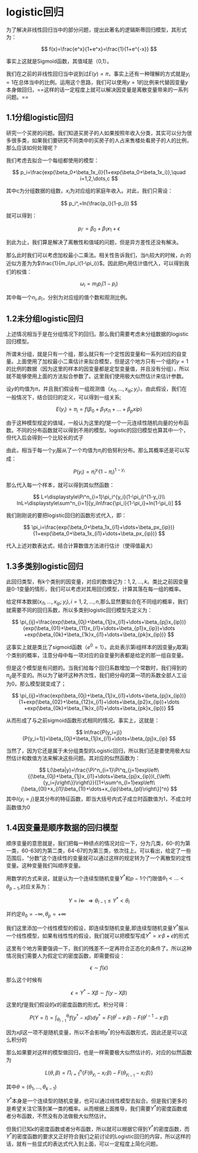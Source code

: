 # logistic回归
为了解决非线性回归当中的部分问题，提出此著名的逻辑斯蒂回归模型，其形式为：

$$
f(x)=\frac{e^x}{1+e^x}=\frac{1}{1+e^{-x}}
$$

事实上这就是Sigmoid函数，其值域是（0,1）。

我们在之前的非线性回归当中说到过$E(y)=\pi$，事实上还有一种理解的方式就是$y_i=1$在总体当中的比例。运用这个思路，我们可以使用$y=1$的比例来代替因变量$y$本身做回归，==这样的话一定程度上就可以解决因变量是离散变量带来的一系列问题。==

## 1.1分组logistic回归
研究一个买房的问题。我们知道买房子的人如果按照年收入分类，其实可以分为很多很多类，如果我们要研究不同类中的买房子的人占来售楼处看房子的人的比例，那么应该如何处理呢？

我们考虑去拟合一个每组都使用的模型：

$$
p_i=\frac{exp(\beta_0+\beta_1x_i)}{1+exp(\beta_0+\beta_1x_i)},\quad i=1,2,\dots,c
$$

其中c为分组数据的组数，$x_i$为对应组的家庭年收入。对此，我们只需设：

$$
p_i^,=ln(\frac{p_i}{1-p_i})
$$

就可以得到：

$$
p_i^,=\beta_0+\beta_1x_1+\epsilon
$$

到此为止，我们算是解决了离散性和值域的问题，但是异方差性还没有解决。

那么此时我们可以考虑加权最小二乘法。相关性告诉我们，当$n_i$较大的时候，$p_i^,$的近似方差为为$\frac{1}{m_i\pi_i(1-\pi_i)}$。因此把$\pi_i$用估计值代入，可以得到我们的权值：

$$
\omega_i=m_ip_i(1-p_i)
$$

其中每一个$n_i,p_i$，分别为对应组的值个数和观测比例。

## 1.2未分组logistic回归
上述情况相当于是在分组情况下的回归。那么我们需要考虑未分组数据的logistic回归模型。

所谓未分组，就是只有一个组，那么就只有一个定性因变量和一系列对应的自变量。上面使用了加权最小二乘估计来拟合模型，但是这个地方只有一个组的$y=1$的比例的数据（因为这里的样本的因变量都是定型变量值，并且没有分组），所以就不能够使用上面的方法拟合参数了。这里我们使用极大似然估计来估计参数。

设$y$的均值为$\pi$，并且我们假设有一组观测值（$x_{i1},\dots,x_{ip};y_i$）。由此假设，我们在一般情况下，结合回归的定义，可以得到一组关系;

$$
E(y_i)=\pi_i=f(\beta_0+\beta_1x_{i1}+\dots+\beta_px{ip})
$$

由于这种模型规定的值域，一般认为这里的$f$是一个一元连续性随机向量的分布函数。不同的分布函数就可以得到不用的模型。logistic的回归模型也算其中一个，但代入后会得到一个比较长的式子

由此，相当于每一个$y_i$服从了一个均值为$\pi_i$的伯努利分布。那么其概率还是可以写成：

$$
P(y_i)=\pi_i^{y_i}(1-\pi_i)^{1-y_i}
$$

那么代入每一个样本，就可以得到其似然函数：

$$
L=\displaystyle\Pi^n_{i=1}\pi_i^{y_i}(1-\pi_i)^{1-y_i}\\ lnL=\displaystyle\sum^n_{i=1}[y_iln\frac{\pi_i}{1-\pi_i}+ln(1-\pi_i)]
$$

我们刚刚说的要把logistic回归的函数形式代入，即：

$$
\pi_i=\frac{exp(\beta_0+\beta_1x_{i1}+\dots+\beta_px_{ip})}{1+exp(\beta_0+\beta_1x_{i1}+\dots+\beta_px_{ip})}
$$

代入上述对数表达式，结合计算数值方法进行估计（使得值最大）
## 1.3多类别logistic回归

此回归类型，有k个类别的因变量，对应的数值记为：$1,2,\dots,k$。类比之前因变量是0-1变量的情形，我们可以考虑对其用回归模型，计算其落在每一组的概率。

给定样本数据$(x_{i1},\dots,x_{ip};y_i),i=1,2,\dots,n$,那么显然要拟合在不同组的概率，我们就需要不同的回归系数，所以多类别logistic回归模型先定义为：

$$
\pi_{ij}=\frac{exp(\beta_{0j}+\beta_{1j}x_{i1}+\dots+\beta_{pj}x_{ip})}{exp(\beta_{01}+\beta_{11}x_{i1}+\dots+\beta_{p1}x_{ip})+\dots +exp(\beta_{0k}+\beta_{1k}x_{i1}+\dots+\beta_{pk}x_{ip})}
$$


这事实上就是类比了sigmoid函数（$e^0=1$）。此处表示第i组样本的因变量$y_i$取第j个类别的概率，注意分母中每一项对应的自变量列表都是给定的那一组自变量。

但是这个模型是有问题的。当我们给每个回归系数增加一个常数时，我们得到的$\pi_{ij}$是不变的。所以为了破坏这种齐次性，我们把分母的第一项的系数全部人工设为0，那么模型就变成了；

$$
\pi_{ij}=\frac{exp(\beta_{0j}+\beta_{1j}x_{i1}+\dots+\beta_{pj}x_{ip})}{1+exp(\beta_{02}+\beta_{12}x_{i1}+\dots+\beta_{p2}x_{ip})+\dots +exp(\beta_{0k}+\beta_{1k}x_{i1}+\dots+\beta_{pk}x_{ip})}
$$

从而形成了与之前sigmoid函数形式相同的情况。事实上，这就是：

$$
ln\frac{P(y_i=j)}{P(y_i=1)}=\beta_{0j}+\beta_{1j}x_{i1}+\dots+\beta_{pj}x_{ip}
$$

当然了，因为它还是属于未分组类型的Logistic回归，所以我们还是要使用极大似然估计和数值方法来解决这些问题。其对应的似然函数为：

$$
L(\beta|y)=\frac{\Pi^n_{i=1}\Pi^q_{j=1}exp\left\{(\beta_{0j}+\beta_{1j}x_{i1}+\dots+\beta_{pj}x_{ip})I_{\left\{y_i=j\right\}}\right\}}{[1+\sum^n_{l=1}exp\left\{\beta_{0l}+x_{i1}\beta_{1l}+\dots+x_{ip}\beta_{pl}\right\}]^n}
$$
其中$I\left\{y_i=j\right\}$是其分布的特征函数，即当大括号内式子成立时函数值为1，不成立时函数值为0
## 1.4因变量是顺序数据的回归模型
顺序变量的意思就是，我们把每一种绩点的情况对应一下，分为几类，60-的为第一类，60-63的为第二类，64-67的为第三类，依次往上。可以看出，给定了一些范围后，“分数”这个连续性的变量就可以通过这样的规定转为了一个离散型的定性变量。这种变量我们叫顺序变量。

用数学的方式来说，就是认为一个连续型随机变量$Y^*$和$p-1$个门限值$\theta_1<\dots<\theta_{p-1},$对应关系为：

$$
Y=l\Leftarrow\ \Rightarrow \theta_{l-1}\leq Y^*<\theta_l
$$

并约定$\theta_0=-\infty,\theta_p=+\infty$

我们这里添加一个线性模型的假设，即连续型随机变量,即连续型随机变量$Y^*$服从一个线性模型，如果有线性性的假设，我们就可以把模型写成$Y^*=x^,\beta+\epsilon$的形式

这里有个地方需要强调一下，我们的残差不一定再符合正态化的条件了。所以这种情况我们需要人为假定它的密度函数，即需要假设：

$$
\epsilon \sim f(\epsilon)
$$

那么这个时候有

$$
\epsilon=Y^*-X\beta\sim f(y-X\beta)
$$

这里的$f$是我们假设的$\epsilon$的密度函数的形式。积分可得：

$$
P(Y=l)=\displaystyle\int^{\theta_l}_{\theta_{l-1}}f(y^*-x\beta)dy^*=F(\theta^l-x^,\beta)-F(\theta^{l-1}-x^,\beta)
$$

因为$x\beta$这一项不是随机变量，所以不会影响$y^*$的分布函数形式，因此还是可以这么积分的

那么如果要对这样的模型做回归，也是一样需要极大似然估计的，对应的似然函数为

$$
L(\theta,\beta)=\Pi_{i=1}^n\left\{F(\theta_{y_i}-x_i^,\beta)-F(\theta_{y_{i-1}}-x_i^,\beta)\right\}
$$

其中$\theta=(\theta_1,\dots,\theta_{k-1})$

$Y^*$本身是一个连续型的随机变量，也可以通过线性模型去拟合。但是我们更多的是希望关注它落到某一类的概率。从而根据上面推导，我们需要$Y^*$的密度函数或者分布函数，不然没有办法做极大似然估计。

但我们已知$\epsilon$的密度函数或者分布函数，所以就可以根据它得到$Y^*$的密度函数，而 $Y^*$的密度函数的要求又正好符合我们之前讨论的Logistic回归的内容，所以这样的话，就有一些显式的表达式代入到上面，可以一定程度上简化问题。

